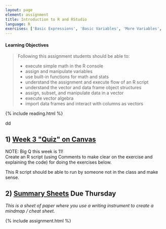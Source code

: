 ```yaml
---
layout: page
element: assignment
title: Introduction to R and RStudio
language: R
exercises: ['Basic Expressions', 'Basic Variables', 'More Variables', 'Built-in Functions', 'Modify the Code', 'Code Shuffle', 'Bird Banding', 'Shrub Volume Vectors', 'Shrub Volume Data Frame']
---
```


#### Learning Objectives

> Following this assignment students should be able to:
>
> - execute simple math in the R console
> - assign and manipulate variables
> - use built-in functions for math and stats
> - understand the assignment and execute flow of an R script
> - understand the vector and data frame object structures
> - assign, subset, and manipulate data in a vector
> - execute vector algebra
> - import data frames and interact with columns as vectors

{% include reading.html %}

dd
## 1) [Week 3 "Quiz" on Canvas](https://canvas.uw.edu/courses/1273428/quizzes/1124479)

NOTE: Big Q this week is 11!  
Create an R script (using Comments to make clear on the exercise and explaining the code) for doing the exercises below.

This R script should be able to run by someone not in the class and make sense.


## 2) [Summary Sheets](https://canvas.uw.edu/courses/1273428/assignments/4761923) Due Thursday
_This is a sheet of paper where you use a writing instrument to create a mindmap / cheat sheet._

{% include assignment.html %}
